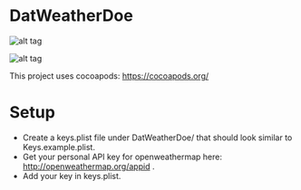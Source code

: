 # DatWeatherDoe

![alt tag](https://cloud.githubusercontent.com/assets/2235307/12532452/9d035646-c1e2-11e5-9f17-764a23243162.png)

![alt tag](https://cloud.githubusercontent.com/assets/2235307/13973705/0a94df82-f07c-11e5-8f01-c07d339d1216.png)

This project uses cocoapods: https://cocoapods.org/

# Setup

- Create a keys.plist file under DatWeatherDoe/ that should look similar to Keys.example.plist.
- Get your personal API key for openweathermap here: http://openweathermap.org/appid . 
- Add your key in keys.plist. 
